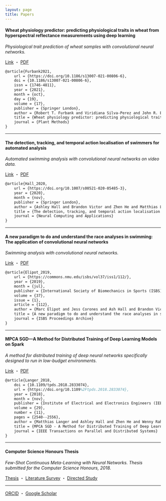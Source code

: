 ```yaml
---
layout: page
title: Papers
---
```


#### Wheat physiology predictor: predicting physiological traits in wheat from hyperspectral reflectance measurements using deep learning

_Physiological trait prediction of wheat samples with convolutional neural networks._

[Link](https://doi.org/10.1186/s13007-021-00806-6) ・ [PDF](https://ashwhall.github.io/download/Furbank_et_al-2021-Plant_Methods.pdf)

```tex
@article{Furbank2021,
	url = {https://doi.org/10.1186/s13007-021-00806-6},
	doi = {10.1186/s13007-021-00806-6},
	issn = {1746-4811},
	year = {2021},
	month = {oct},
	day = {19},
	volume = {17},
	publisher = {Springer London},
	author = {Robert T. Furbank and Viridiana Silva-Perez and John R. Evans and Anthony G Condon and Gonzalo M. Estavillo and Wennan He and Saul Newman and Richard Poir{\'e} and Ashley Hall and Zhen He},
	title = {Wheat physiology predictor: predicting physiological traits in wheat from hyperspectral reflectance measurements using deep learning},
	journal = {Plant Methods}
}
```

---

#### The detection, tracking, and temporal action localisation of swimmers for automated analysis

_Automated swimming analysis with convolutional neural networks on video data._

[Link](https://doi.org/10.1007/s00521-020-05485-3) ・ [PDF](/download/Hall2020_Article_TheDetectionTrackingAndTempora.pdf)

```tex
@article{Hall_2020,
	url = {https://doi.org/10.1007/s00521-020-05485-3},
	year = {2020},
	month = {nov},
	publisher = {Springer London},
	author = {Ashley Hall and Brandon Victor and Zhen He and Matthias Langer and Marc Elipot and Aiden Nibali and Stuart Morgan},
	title = {The detection, tracking, and temporal action localisation of swimmers for automated analysis},
	journal = {Neural Computing and Applications}
}
```

---

#### A new paradigm to do and understand the race analyses in swimming: The application of convolutional neural networks

_Swimming analysis with convolutional neural networks._

[Link](https://commons.nmu.edu/isbs/vol37/iss1/112/) ・ [PDF](/download/A_NEW_PARADIGM.pdf)

```tex
@article{Elipot_2019,
	url = {https://commons.nmu.edu/isbs/vol37/iss1/112/},
	year = {2019},
	month = {jul},
	publisher = {International Society of Biomechanics in Sports (ISBS)},
	volume = {37},
	issue = {1},
	article = {112},
	author = {Marc Elipot and Jess Corones and Ash Hall and Brandon Victor and Matthias Langer and Stuart Morgan and Zhen He and Mark Osborne},
	title = {A new paradigm to do and understand the race analyses in swimming: The application of convolutional neural networks},
	journal = {ISBS Proceedings Archive}
}
```

---

#### MPCA SGD—A Method for Distributed Training of Deep Learning Models on Spark

_A method for distributed training of deep neural networks specifically designed to run in low-budget environments._

[Link](https://ieeexplore.ieee.org/abstract/document/8354695) ・ [PDF](/download/TPDS_MPCA_SGD.pdf)

```tex
@article{Langer_2018,
	doi = {10.1109/tpds.2018.2833074},
	url = {https://doi.org/10.1109%2Ftpds.2018.2833074},
	year = {2018},
	month = {nov},
	publisher = {Institute of Electrical and Electronics Engineers (IEEE)},
	volume = {29},
	number = {11},
	pages = {2540--2556},
	author = {Matthias Langer and Ashley Hall and Zhen He and Wenny Rahayu},
	title = {MPCA SGD - A Method for Distributed Training of Deep Learning Models on Spark},
	journal = {IEEE Transactions on Parallel and Distributed Systems}
}
```

---

#### Computer Science Honours Thesis

_Few-Shot Continuous Meta-Learning with Neural Networks. Thesis submitted for the Computer Science Honours, 2018._

[Thesis](/download/honours-thesis.pdf) ・ [Literature Survey](/download/honours-literature-survey.pdf) ・ [Directed Study](/download/honours-directed-study-report.pdf)

---

[ORCID](https://orcid.org/0000-0002-0881-4098) ・ [Google Scholar](https://scholar.google.com/citations?user=zCj07uQAAAAJ)
